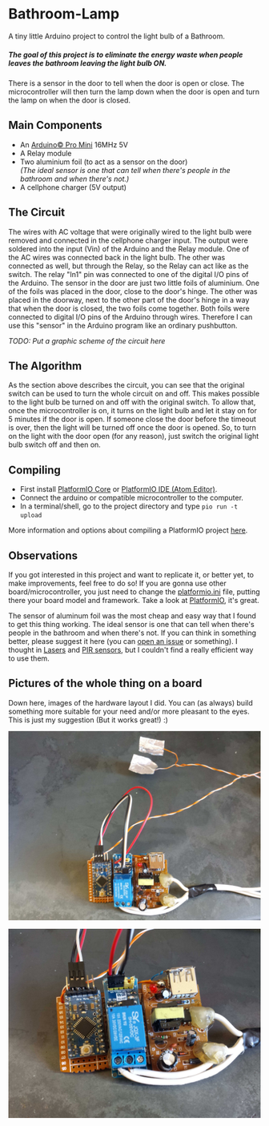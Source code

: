 # Bathroom-Lamp
A tiny little Arduino project to control the light bulb of a Bathroom.

##### The goal of this project is to eliminate the energy waste when people leaves the bathroom leaving the light bulb ON.

There is a sensor in the door to tell when the door is open or close. The microcontroller will then turn the lamp down when the door is open and turn the lamp on when the door is closed.


## Main Components

* An [Arduino© Pro Mini](https://www.arduino.cc/en/Main/ArduinoBoardProMini) 16MHz 5V
* A Relay module
* Two aluminium foil (to act as a sensor on the door) <br>
    *(The ideal sensor is one that can tell when there's people in the bathroom and when there's not.)*
* A cellphone charger (5V output)


## The Circuit

The wires with AC voltage that were originally wired to the light bulb were removed and connected in the cellphone charger input. The output were soldered into the input (Vin) of the Arduino and the Relay module.
One of the AC wires was connected back in the light bulb. The other was connected as well, but through the Relay, so the Relay can act like as the switch. The relay "In1" pin was connected to one of the digital I/O pins of the Arduino.
The sensor in the door are just two little foils of aluminium. One of the foils was placed in the door, close to the door's hinge. The other was placed in the doorway, next to the other part of the door's hinge in a way that when the door is closed, the two foils come together. Both foils were connected to digital I/O pins of the Arduino through wires. Therefore I can use this "sensor" in the Arduino program like an ordinary pushbutton.

*TODO: Put a graphic scheme of the circuit here*


## The Algorithm

As the section above describes the circuit, you can see that the original switch can be used to turn the whole circuit on and off. This makes possible to the light bulb be turned on and off with the original switch. To allow that, once the microcontroller is on, it turns on the light bulb and let it stay on for 5 minutes if the door is open. If someone close the door before the timeout is over, then the light will be turned off once the door is opened. So, to turn on the light with the door open (for any reason), just switch the original light bulb switch off and then on.


## Compiling

* First install [PlatformIO Core](http://docs.platformio.org/en/latest/installation.html#installation-methods) or [PlatformIO IDE (Atom Editor)](http://docs.platformio.org/en/latest/ide/atom.html).
* Connect the arduino or compatible microcontroller to the computer.
* In a terminal/shell, go to the project directory and type ``pio run -t upload``

More information and options about compiling a PlatformIO project [here](http://docs.platformio.org/en/stable/userguide/cmd_run.html).


## Observations

If you got interested in this project and want to replicate it, or better yet, to make improvements, feel free to do so!
If you are gonna use other board/microcontroller, you just need to change the [platformio.ini](https://github.com/saviocmc/Bathroom-Lamp/blob/master/platformio.ini) file, putting there your board model and framework. Take a look at [PlatformIO](http://platformio.org), it's great.

The sensor of aluminum foil was the most cheap and easy way that I found to get this thing working. The ideal sensor is one that can tell when there's people in the bathroom and when there's not. If you can think in something better, please suggest it here (you can [open an issue](https://github.com/saviocmc/Bathroom-Lamp/issues) or something). I thought in [Lasers](https://wikipedia.org/wiki/Laser_pointer) and [PIR sensors](https://wikipedia.org/wiki/Passive_infrared_sensor), but I couldn't find a really efficient way to use them.


## Pictures of the whole thing on a board

Down here, images of the hardware layout I did. You can (as always) build something more suitable for your need and/or more pleasant to the eyes. This is just my suggestion (But it works great!) :)

![First Picture of the circuit](extras/circuit_picture_1.jpg)

![Second Picture of the circuit](extras/circuit_picture_2.jpg)
